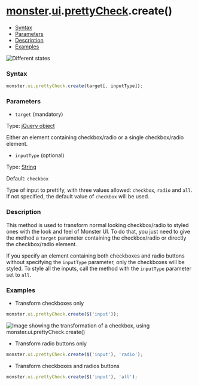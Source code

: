 # [monster][monster].[ui][ui].[prettyCheck][prettyCheck].create()

* [Syntax](#syntax)
* [Parameters](#parameters)
* [Description](#description)
* [Examples](#examples)

![Different states](http://i.imgur.com/Byjs07J.png)

### Syntax
```javascript
monster.ui.prettyCheck.create(target[, inputType]);
```

### Parameters
* `target` (mandatory)

 Type: [jQuery object][jquery]

 Either an element containing checkbox/radio or a single checkbox/radio element.

* `inputType` (optional)

 Type: [String][string_literal]

 Default: `checkbox`

 Type of input to prettify, with three values allowed: `checkbox`, `radio` and `all`. If not specified, the default value of `checkbox` will be used.

### Description
This method is used to transform normal looking checkbox/radio to styled ones with the look and feel of Monster UI. To do that, you just need to give the method a `target` parameter containing the checkbox/radio or directly the checkbox/radio element.

If you specify an element containing both checkboxes and radio buttons without specifying the `inputType` parameter, only the checkboxes will be styled. To style all the inputs, call the method with the `inputType` parameter set to `all`.

### Examples
* Transform checkboxes only
```javascript
monster.ui.prettyCheck.create($('input'));
```

![Image showing the transformation of a checkbox, using monster.ui.prettyCheck.create()](http://i.imgur.com/MsHYyQD.png)

* Transform radio buttons only
```javascript
monster.ui.prettyCheck.create($('input'), 'radio');
```

* Transform checkboxes and radios buttons
```javascript
monster.ui.prettyCheck.create($('input'), 'all');
```

[monster]: ../../../monster.md
[ui]: ../../ui.md
[prettyCheck]: ../prettyCheck.md

[jquery]: http://api.jquery.com/Types/#jQuery
[string_literal]: https://developer.mozilla.org/en-US/docs/Web/JavaScript/Guide/Values,_variables,_and_literals#String_literals
